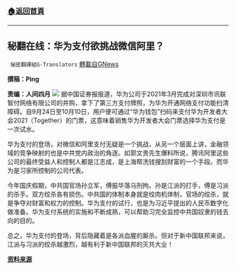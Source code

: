 ###  [:house:返回首頁](https://github.com/ourhimalayas/txt)
---


## 秘翻在线：华为支付欲挑战微信阿里？
` 秘密翻譯組G-Translators` [轉載自GNews](https://gnews.org/zh-hans/1574802/)

**撰稿：Ping**

**责编：人间四月**
![](https://assets.gnews.org/wp-content/uploads/2021/10/Screenshot-2021-10-05-195830.jpg)
据中国证券报报道，华为公司于2021年3月完成对深圳市讯联智付网络有限公司的并购，拿下了第三方支付牌照，为华为开通网络支付功能扫清障碍。自9月24日至10月10日，用户便可通过“华为钱包”扫码来支付华为开发者大会2021（Together）的门票，这意味着销售华为开发者大会门票选择华为支付是一次试水。

华为支付的登场，对微信和阿里支付无疑是一个挑战，从另一个层面上讲，金融领域的竞争映射的也是中共党内政治的角逐。如郭文贵先生爆料所说，腾讯阿里这些公司的最终受益人和控制人都是江志成，是上海帮洗钱搜刮财富的一个手段。而华为是习家所控制的公司代表。

今年国庆假期，中共国官场孙立军，傅振华落马刑拘。孙是江派的打手，傅是习派的杀手。双方绞杀各有损伤。中共国的体制本身就是绞肉机体制，官场的绞杀，就是争夺对财富和权力的控制。华为支付的试行，也是为习近平提出的人民币数字化做准备。华为支付系统的实施和不断成熟，可以帮助习完全监控中共国奴隶的钱去向的目的。

总之，华为支付的登场，背后隐藏着是各派血腥的厮杀。但对于新中国联邦来说，江派与习派的绞杀越激烈，越有利于新中国联邦的灭共大业！

**[资料来源](https://www.chinapress.com.my/20211005/%E5%8D%8E%E4%B8%BA%E6%8B%93%E6%94%AF%E4%BB%98%E5%B8%82%E5%9C%BA-%E8%BF%8E%E6%88%98-%E8%85%BE%E8%AE%AF-%E9%98%BF%E9%87%8C/)**
